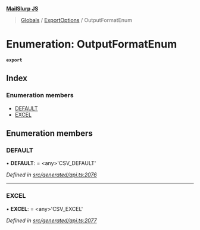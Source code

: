 **[MailSlurp JS](../README.md)**

> [Globals](../README.md) / [ExportOptions](../modules/exportoptions.md) / OutputFormatEnum

# Enumeration: OutputFormatEnum

**`export`** 

## Index

### Enumeration members

* [DEFAULT](exportoptions.outputformatenum.md#default)
* [EXCEL](exportoptions.outputformatenum.md#excel)

## Enumeration members

### DEFAULT

•  **DEFAULT**:  = \<any>'CSV\_DEFAULT'

*Defined in [src/generated/api.ts:2076](https://github.com/mailslurp/mailslurp-client/blob/a8663d0/src/generated/api.ts#L2076)*

___

### EXCEL

•  **EXCEL**:  = \<any>'CSV\_EXCEL'

*Defined in [src/generated/api.ts:2077](https://github.com/mailslurp/mailslurp-client/blob/a8663d0/src/generated/api.ts#L2077)*
